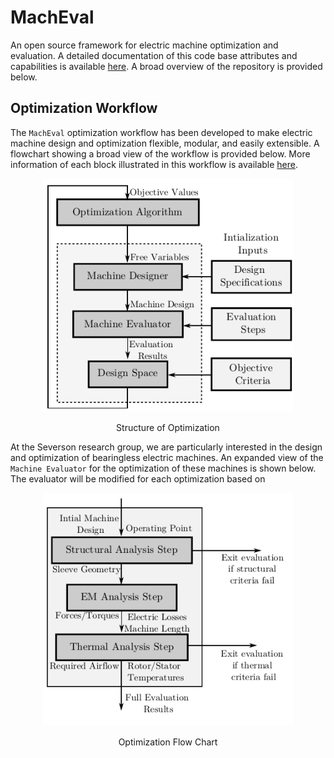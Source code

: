 # MachEval
An open source framework for electric machine optimization and evaluation. A detailed
documentation of this code base attributes and capabilities is available 
[here](https://macheval.readthedocs.io/en/latest/index.html). A broad overview of the repository
is provided below.

## Optimization Workflow

The `MachEval` optimization workflow has been developed to make electric machine design
and optimization flexible, modular, and easily extensible. A flowchart showing a 
broad view of the workflow is provided below. More information of each block illustrated
in this workflow is available [here](https://macheval.readthedocs.io/en/latest/getting_started.html#code-overview).

<p align="center">
  <img width="400" src="Images/MachEvalFlowChart.pdf">
</p>
<p align="center">
   Structure of Optimization
</p>

At the Severson research group, we are particularly interested in the design and optimization
of bearingless electric machines. An expanded view of the `Machine Evaluator` for 
the optimization of these machines is shown below. The evaluator will be modified for
each optimization based on 

<p align="center">
  <img width="400" src="Images/EvaluationFlowChart.pdf">
</p>
<p align="center">
   Optimization Flow Chart
</p>